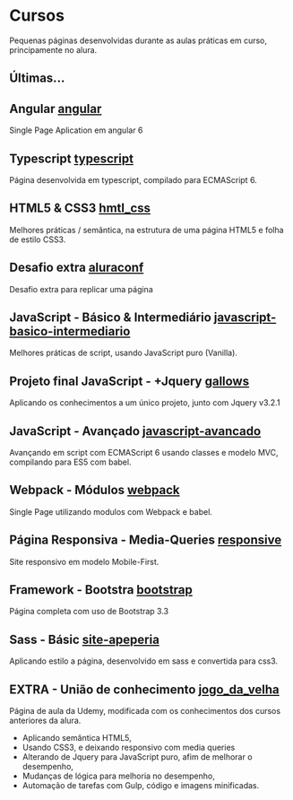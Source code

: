 # Cursos
Pequenas páginas desenvolvidas durante as aulas práticas em curso, principamente no alura.

## Últimas...

## Angular [angular](/angular)

Single Page Aplication em angular 6

## Typescript [typescript](/typescript)

Página desenvolvida em typescript, compilado para ECMAScript 6.


## HTML5 & CSS3 [hmtl_css](/html_css)

Melhores práticas / semântica, na estrutura de uma página HTML5 e folha de estilo CSS3.


## Desafio extra [aluraconf](/aluraconf)

Desafio extra para replicar uma página


## JavaScript - Básico & Intermediário [javascript-basico-intermediario](/javascript-basico-intermediario)

Melhores práticas de script, usando JavaScript puro (Vanilla).


## Projeto final JavaScript - +Jquery [gallows](/gallows)

Aplicando os conhecimentos a um único projeto, junto com Jquery v3.2.1


## JavaScript - Avançado [javascript-avancado](/javascript-avancado/aluraframe)

Avançando em script com ECMAScript 6 usando classes e modelo MVC, compilando para ES5 com babel.


## Webpack - Módulos [webpack](/webpack)

Single Page utilizando modulos com Webpack e babel.


## Página Responsiva - Media-Queries [responsive](/responsive)

Site responsivo em modelo Mobile-First.


## Framework - Bootstra [bootstrap](/bootstrap)

Página completa com uso de Bootstrap 3.3


## Sass - Básic [site-apeperia](/site-apeperia)

Aplicando estilo a página, desenvolvido em sass e convertida para css3.


## EXTRA - União de conhecimento [jogo_da_velha](/jogo_da_velha)

Página de aula da Udemy, modificada com os conhecimentos dos cursos anteriores da alura.

* Aplicando semântica HTML5,
* Usando CSS3, e deixando responsivo com media queries
* Alterando de Jquery para JavaScript puro, afim de melhorar o desempenho,
* Mudanças de lógica para melhoria no desempenho,
* Automação de tarefas com Gulp, código e imagens minificadas.